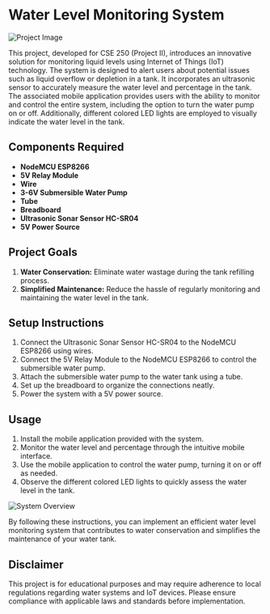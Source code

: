 # Water Level Monitoring System

![Project Image](link_to_project_image)

This project, developed for CSE 250 (Project II), introduces an innovative solution for monitoring liquid levels using Internet of Things (IoT) technology. The system is designed to alert users about potential issues such as liquid overflow or depletion in a tank. It incorporates an ultrasonic sensor to accurately measure the water level and percentage in the tank. The associated mobile application provides users with the ability to monitor and control the entire system, including the option to turn the water pump on or off. Additionally, different colored LED lights are employed to visually indicate the water level in the tank.

## Components Required

- **NodeMCU ESP8266**
- **5V Relay Module**
- **Wire**
- **3-6V Submersible Water Pump**
- **Tube**
- **Breadboard**
- **Ultrasonic Sonar Sensor HC-SR04**
- **5V Power Source**

## Project Goals

1. **Water Conservation:** Eliminate water wastage during the tank refilling process.
2. **Simplified Maintenance:** Reduce the hassle of regularly monitoring and maintaining the water level in the tank.

## Setup Instructions

1. Connect the Ultrasonic Sonar Sensor HC-SR04 to the NodeMCU ESP8266 using wires.
2. Connect the 5V Relay Module to the NodeMCU ESP8266 to control the submersible water pump.
3. Attach the submersible water pump to the water tank using a tube.
4. Set up the breadboard to organize the connections neatly.
5. Power the system with a 5V power source.

## Usage

1. Install the mobile application provided with the system.
2. Monitor the water level and percentage through the intuitive mobile interface.
3. Use the mobile application to control the water pump, turning it on or off as needed.
4. Observe the different colored LED lights to quickly assess the water level in the tank.

![System Overview](link_to_system_overview_image)

By following these instructions, you can implement an efficient water level monitoring system that contributes to water conservation and simplifies the maintenance of your water tank.

## Disclaimer

This project is for educational purposes and may require adherence to local regulations regarding water systems and IoT devices. Please ensure compliance with applicable laws and standards before implementation.


